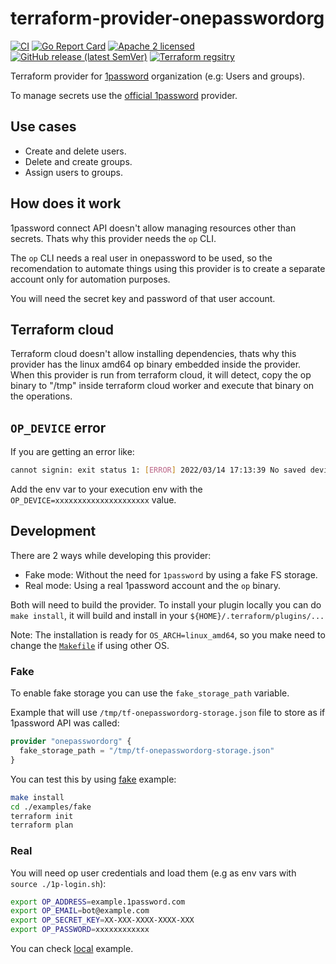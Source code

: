 
# terraform-provider-onepasswordorg

[![CI](https://github.com/slok/terraform-provider-onepasswordorg/actions/workflows/ci.yml/badge.svg?branch=main)](https://github.com/slok/terraform-provider-onepasswordorg/actions/workflows/ci.yml)
[![Go Report Card](https://goreportcard.com/badge/github.com/slok/terraform-provider-onepasswordorg)](https://goreportcard.com/report/github.com/slok/terraform-provider-onepasswordorg)
[![Apache 2 licensed](https://img.shields.io/badge/license-Apache2-blue.svg)](https://raw.githubusercontent.com/slok/terraform-provider-onepasswordorg/master/LICENSE)
[![GitHub release (latest SemVer)](https://img.shields.io/github/v/release/slok/terraform-provider-onepasswordorg)](https://github.com/slok/terraform-provider-onepasswordorg/releases/latest)
[![Terraform regsitry](https://img.shields.io/badge/Terraform-Registry-color=green?logo=Terraform&style=flat&color=7B42BC&logoColor=white)](https://registry.terraform.io/providers/slok/onepasswordorg/latest/docs)

Terraform provider for [1password](https://1password.com) organization (e.g: Users and groups).

To manage secrets use the [official 1password](https://registry.terraform.io/providers/1Password/onepassword) provider.

## Use cases

- Create and delete users.
- Delete and create groups.
- Assign users to groups.

## How does it work

1password connect API doesn't allow managing resources other than secrets. Thats why this provider needs the `op` CLI.

The `op` CLI needs a real user in onepassword to be used, so the recomendation to automate things using this provider
is to create a separate account only for automation purposes.

You will need the secret key and password of that user account.

## Terraform cloud

Terraform cloud doesn't allow installing dependencies, thats why this provider has the linux amd64 op binary embedded inside
the provider. When this provider is run from terraform cloud, it will detect, copy the op binary to "/tmp" inside terraform
cloud worker and execute that binary on the operations.

## `OP_DEVICE` error

If you are getting an error like:

```bash
cannot signin: exit status 1: [ERROR] 2022/03/14 17:13:39 No saved device ID. Set the OP_DEVICE environment variable and try again: `export OP_DEVICE=xxxxxxxxxxxxxxxxxxxxx`
```

Add the env var to your execution env with the `OP_DEVICE=xxxxxxxxxxxxxxxxxxxxx` value.

## Development

There are 2 ways while developing this provider: 

- Fake mode: Without the need for `1password` by using a fake FS storage.
- Real mode: Using a real 1password account and the `op` binary.

Both will need to build the provider. To install your plugin locally you can do `make install`, it will build and install in your `${HOME}/.terraform/plugins/...`

Note: The installation is ready for `OS_ARCH=linux_amd64`, so you make need to change the [`Makefile`](./Makefile) if using other OS.

### Fake

To enable fake storage you can use the `fake_storage_path` variable.

Example that will use `/tmp/tf-onepasswordorg-storage.json` file to store as if 1password API was called:

```terraform
provider "onepasswordorg" {
  fake_storage_path = "/tmp/tf-onepasswordorg-storage.json"
}
```

You can test this by using [fake](./examples/example) example:

```bash
make install
cd ./examples/fake
terraform init
terraform plan
```

### Real

You will need op user credentials and load them (e.g as env vars with `source ./1p-login.sh`):

```bash
export OP_ADDRESS=example.1password.com
export OP_EMAIL=bot@example.com
export OP_SECRET_KEY=XX-XXX-XXXX-XXXX-XXX
export OP_PASSWORD=xxxxxxxxxxxx
```

You can check [local](./examples/local) example.
